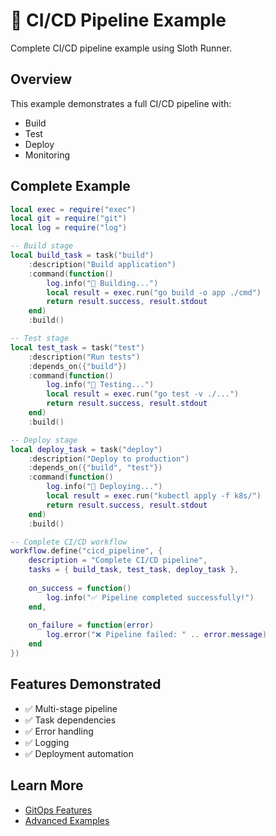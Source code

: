 # 🔄 CI/CD Pipeline Example

Complete CI/CD pipeline example using Sloth Runner.

## Overview

This example demonstrates a full CI/CD pipeline with:
- Build
- Test
- Deploy
- Monitoring

## Complete Example

```lua
local exec = require("exec")
local git = require("git")
local log = require("log")

-- Build stage
local build_task = task("build")
    :description("Build application")
    :command(function()
        log.info("🔨 Building...")
        local result = exec.run("go build -o app ./cmd")
        return result.success, result.stdout
    end)
    :build()

-- Test stage
local test_task = task("test")
    :description("Run tests")
    :depends_on({"build"})
    :command(function()
        log.info("🧪 Testing...")
        local result = exec.run("go test -v ./...")
        return result.success, result.stdout
    end)
    :build()

-- Deploy stage
local deploy_task = task("deploy")
    :description("Deploy to production")
    :depends_on({"build", "test"})
    :command(function()
        log.info("🚀 Deploying...")
        local result = exec.run("kubectl apply -f k8s/")
        return result.success, result.stdout
    end)
    :build()

-- Complete CI/CD workflow
workflow.define("cicd_pipeline", {
    description = "Complete CI/CD pipeline",
    tasks = { build_task, test_task, deploy_task },
    
    on_success = function()
        log.info("✅ Pipeline completed successfully!")
    end,
    
    on_failure = function(error)
        log.error("❌ Pipeline failed: " .. error.message)
    end
})
```

## Features Demonstrated

- ✅ Multi-stage pipeline
- ✅ Task dependencies
- ✅ Error handling
- ✅ Logging
- ✅ Deployment automation

## Learn More

- [GitOps Features](../gitops-features.md)
- [Advanced Examples](../advanced-examples.md)
